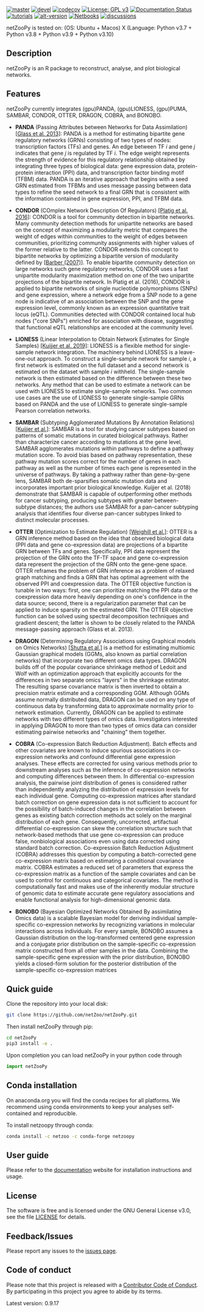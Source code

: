 [![master](https://github.com/netZoo/netZooPy/actions/workflows/main.yml/badge.svg?branch=master)](https://github.com/netZoo/netZooPy/actions/workflows/main.yml)
[![devel](https://github.com/netZoo/netZooPy/actions/workflows/main.yml/badge.svg?branch=devel)](https://github.com/netZoo/netZooPy/actions/workflows/main.yml)
[![codecov](https://codecov.io/gh/netZoo/netZooPy/branch/devel/graph/badge.svg)](https://codecov.io/gh/netZoo/netZooPy)
[![License: GPL v3](https://img.shields.io/badge/License-GPLv3-blue.svg)](https://www.gnu.org/licenses/gpl-3.0)
[![Documentation Status](https://readthedocs.org/projects/netzoopy/badge/?version=latest)](https://netzoopy.readthedocs.io/en/latest/?badge=latest)
[![tutorials](https://img.shields.io/badge/netZooPy-tutorials-9cf)](https://github.com/netZoo/netZooPy/tree/master/tutorials)
[![alt-version](https://anaconda.org/netzoo/netzoopy/badges/version.svg)](https://anaconda.org/netzoo/netzoopy)
[![Netbooks](https://img.shields.io/badge/netZooPy-netBooks-ff69b4)](http://netbooks.networkmedicine.org/)
[![discussions](https://img.shields.io/badge/netZooPy-discussions-orange)](https://github.com/netZoo/netZooPy/discussions)

netZooPy is tested on: (OS: Ubuntu + Macos) X (Language: Python v3.7 + Python v3.8 + Python v3.9 + Python v3.10)



## Description

netZooPy is an R package to reconstruct, analyse, and plot biological networks.

## Features

netZooPy currently integrates
(gpu)PANDA, (gpu)LIONESS, (gpu)PUMA, SAMBAR, CONDOR, OTTER, DRAGON, COBRA, and BONOBO.

* **PANDA** (Passing Attributes between Networks for Data Assimilation) [[Glass et al. 2013]](http://journals.plos.org/plosone/article?id=10.1371/journal.pone.0064832): PANDA is a method for estimating bipartite gene regulatory networks (GRNs) consisting of two types of nodes: transcription factors (TFs) and genes. An edge between TF $i$ and gene $j$ indicates that gene $j$ is regulated by TF $i$. The edge weight represents the strength of evidence for this regulatory relationship obtained by integrating three types of biological data: gene expression data, protein-protein interaction (PPI) data, and transcription factor binding motif (TFBM) data. PANDA is an iterative approach that begins with a seed GRN estimated from TFBMs and uses message passing between data types to refine the seed network to a final GRN that is consistent with the information contained in gene expression, PPI, and TFBM data. 

* **CONDOR** (COmplex Network Description Of Regulators) [[Platig et al. 2016]](http://journals.plos.org/ploscompbiol/article?id=10.1371/journal.pcbi.1005033): CONDOR is a tool for community detection in bipartite networks. Many community detection methods for unipartite networks are based on the concept of maximizing a modularity metric that compares the weight of edges within communities to the weight of edges between communities, prioritizing community assignments with higher values of the former relative to the latter. CONDOR extends this concept to bipartite networks by optimizing a bipartite version of modularity defined by [[Barber (2007)]](https://pubmed.ncbi.nlm.nih.gov/18233893/). To enable bipartite community detection on large networks such gene regulatory networks, CONDOR uses a fast unipartite modularity maximization method on one of the two unipartite projections of the bipartite network.  In Platig et al. (2016), CONDOR is applied to bipartite networks of single nucleotide polymorphisms (SNPs) and gene expression, where a network edge from a SNP node to a gene node is indicative of an association between the SNP and the gene expression level, commonly known as an expression quantitative trait locus (eQTL). Communities detected with CONDOR contained local hub nodes ("core SNPs") enriched for association with disease, suggesting that functional eQTL relationships are encoded at the community level.

* **LIONESS** (Linear Interpolation to Obtain Network Estimates for Single Samples) [[Kuijjer et al. 2019]](https://doi.org/10.1016/j.isci.2019.03.021): LIONESS is a flexible method for single-sample network integration. The machinery behind LIONESS is a leave-one-out approach. To construct a single-sample network for sample $i$, a first network is estimated on the full dataset and a second network is estimated on the dataset with sample $i$ withheld. The single-sample network is then estimated based on the difference between these two networks. Any method that can be used to estimate a network can be used with LIONESS to estimate single-sample networks. Two common use cases are the use of LIONESS to generate single-sample GRNs based on PANDA and the use of LIONESS to generate single-sample Pearson correlation networks.

* **SAMBAR** (Subtyping Agglomerated Mutations By Annotation Relations) [[Kuijjer et al.]](https://www.nature.com/articles/s41416-018-0109-7): SAMBAR is a tool for studying cancer subtypes based on patterns of somatic mutations in curated biological pathways. Rather than characterize cancer according to mutations at the gene level, SAMBAR agglomerates mutations within pathways to define a pathway mutation score. To avoid bias based on pathway representation, these pathway mutation scores correct for the number of genes in each pathway as well as the number of times each gene is represented in the universe of pathways. By taking a pathway rather than gene-by-gene lens, SAMBAR both de-sparsifies somatic mutation data and incorporates important prior biological knowledge. Kuijjer et al. (2018) demonstrate that SAMBAR is capable of outperforming other methods for cancer subtyping, producing subtypes with greater between-subtype distances; the authors use SAMBAR for a pan-cancer subtyping analysis that identifies four diverse pan-cancer subtypes linked to distinct molecular processes. 

* **OTTER** (Optimization to Estimate Regulation) [[Weighill et al.]](https://www.biorxiv.org/content/10.1101/2020.06.23.167999v2.abstract): OTTER is a GRN inference method based on the idea that observed biological data (PPI data and gene co-expression data) are projections of a bipartite GRN between TFs and genes. Specifically, PPI data represent the projection of the GRN onto the TF-TF space and gene co-expression data represent the projection of the GRN onto the gene-gene space. OTTER reframes the problem of GRN inference as a problem of relaxed graph matching and finds a GRN that has optimal agreement with the observed PPI and coexpression data. The OTTER objective function is tunable in two ways: first, one can prioritize matching the PPI data or the coexpression data more heavily depending on one's confidence in the data source; second, there is a regularization parameter that can be applied to induce sparsity on the estimated GRN. The OTTER objective function can be solved using spectral decomposition techniques and gradient descent; the latter is shown to be closely related to the PANDA message-passing approach (Glass et al. 2013).

* **DRAGON** (Determining Regulatory Associations using Graphical models on Omics Networks) [[Shutta et al.]](https://arxiv.org/abs/2104.01690) is a method for estimating multiomic Gaussian graphical models (GGMs, also known as partial correlation networks) that incorporate two different omics data types. DRAGON builds off of the popular covariance shrinkage method of Ledoit and Wolf with an optimization approach that explicitly accounts for the differences in two separate omics "layers" in the shrinkage estimator. The resulting sparse covariance matrix is then inverted to obtain a precision matrix estimate and a corresponding GGM.  Although GGMs assume normally distributed data, DRAGON can be used on any type of continuous data by transforming data to approximate normality prior to network estimation. Currently, DRAGON can be applied to estimate networks with two different types of omics data. Investigators interested in applying DRAGON to more than two types of omics data can consider estimating pairwise networks and "chaining" them together.

* **COBRA** (Co-expression Batch Reduction Adjustment). Batch effects and other covariates are known to induce spurious associations in co-expression networks and confound differential gene expression analyses. These effects are corrected for using various methods prior to downstream analyses such as the inference of co-expression networks and computing differences between them. In differential co-expression analysis, the pairwise joint distribution of genes is considered rather than independently analyzing the distribution of expression levels for each individual gene. Computing co-expression matrices after standard batch correction on gene expression data is not sufficient to account for the possibility of batch-induced changes in the correlation between genes as existing batch correction methods act solely on the marginal distribution of each gene. Consequently, uncorrected, artifactual differential co-expression can skew the correlation structure such that network-based methods that use gene co-expression can produce false, nonbiological associations even using data corrected using standard batch correction. Co-expression Batch Reduction Adjustment (COBRA) addresses this question by computing a batch-corrected gene co-expression matrix based on estimating a conditional covariance matrix. COBRA estimates a reduced set of parameters that express the co-expression matrix as a function of the sample covariates and can be used to control for continuous and categorical covariates. The method is computationally fast and makes use of the inherently modular structure of genomic data to estimate accurate gene regulatory associations and enable functional analysis for high-dimensional genomic data.








* **BONOBO** (Bayesian Optimized Networks Obtained By assimilating Omics data) is a scalable Bayesian model for deriving individual sample-specific co-expression networks by recognizing variations in molecular interactions across individuals. For every sample, BONOBO assumes a Gaussian distribution on the log-transformed centered gene expression and a conjugate prior distribution on the sample-specific co-expression matrix constructed from all other samples in the data. Combining the sample-specific gene expression with the prior distribution, BONOBO yields a closed-form solution for the posterior distribution of the sample-specific co-expression matrices



## Quick guide

Clone the repository into your local disk:

```bash
git clone https://github.com/netZoo/netZooPy.git
```

Then install netZooPy through pip:

```bash
cd netZooPy
pip3 install -e .
```

Upon completion you can load netZooPy in your python code through

```python
import netZooPy
```

## Conda installation

On anaconda.org you will find the conda recipes for all platforms. We recommend using conda environments to keep your analyses self-contained and reproducible.

To install netzoopy through conda:

```bash
conda install -c netzoo -c conda-forge netzoopy
```

## User guide

Please refer to the [documentation](https://netzoopy.readthedocs.io/en/latest/) website for installation instructions and usage.

## License

The software is free and is licensed under the GNU General License v3.0, see the file [LICENSE](LICENSE) for details.

## Feedback/Issues

Please report any issues to the [issues page](https://github.com/netZoo/netZooPy/issues).

## Code of conduct

Please note that this project is released with a [Contributor Code of Conduct](CONDUCT.md). By participating in this project you agree to abide by its terms.

Latest version: 0.9.17
